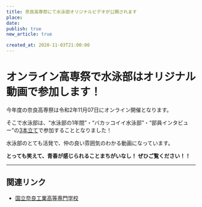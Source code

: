 ```yaml
---
title: 奈良高専祭にて水泳部オリジナルビデオが公開されます
place: 
date: 
publish: true
new_article: true

created_at: 2020-11-03T21:00:00
---
```


#  オンライン高専祭で水泳部はオリジナル動画で参加します！

今年度の奈良高専祭は令和2年11月07日にオンライン開催となります。

そこで水泳部は、“水泳部の1年間”・“バカッコイイ水泳部”・“部員インタビュー”の<u>3本立て</u>で参加することとなりました！

水泳部のとても活発で、仲の良い雰囲気のわかる動画になっています。

<b>とっても笑えて、青春が感じられることまちがいなし！ ぜひご覧ください！！</b>

---

## 関連リンク

- [国立奈良工業高等専門学校](https://www.nara-k.ac.jp/)
